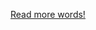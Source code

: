 [Read more words!](/home/carlo/progetti/alimentatore/alimentatore_lineare/datasheet-docs/relations/diary_log.md)
